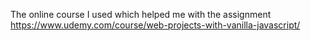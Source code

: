 The online course I used which helped me with the assignment https://www.udemy.com/course/web-projects-with-vanilla-javascript/
